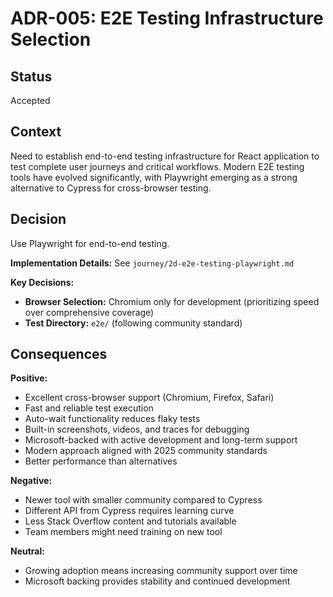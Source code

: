 # ADR-005: E2E Testing Infrastructure Selection

## Status
Accepted

## Context
Need to establish end-to-end testing infrastructure for React application to test complete user journeys and critical workflows. Modern E2E testing tools have evolved significantly, with Playwright emerging as a strong alternative to Cypress for cross-browser testing.

## Decision
Use Playwright for end-to-end testing.

**Implementation Details:** See `journey/2d-e2e-testing-playwright.md`

**Key Decisions:**
- **Browser Selection:** Chromium only for development (prioritizing speed over comprehensive coverage)
- **Test Directory:** `e2e/` (following community standard)

## Consequences

**Positive:**
- Excellent cross-browser support (Chromium, Firefox, Safari)
- Fast and reliable test execution
- Auto-wait functionality reduces flaky tests
- Built-in screenshots, videos, and traces for debugging
- Microsoft-backed with active development and long-term support
- Modern approach aligned with 2025 community standards
- Better performance than alternatives

**Negative:**
- Newer tool with smaller community compared to Cypress
- Different API from Cypress requires learning curve
- Less Stack Overflow content and tutorials available
- Team members might need training on new tool

**Neutral:**
- Growing adoption means increasing community support over time
- Microsoft backing provides stability and continued development